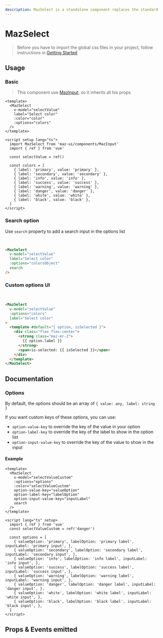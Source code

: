 ```yaml
---
description: MazSelect is a standalone component replaces the standard html input select with a beautiful design system. Many options like multiple values, search text field, custom templates options, colors, sizes, disabled, loading, error, warning, valid states, error messages, includes icons.
---
```


# MazSelect

> Before you have to import the global css files in your project, follow instructions in [Getting Started](./../guide/getting-started.md)

## Usage

### Basic

> This component use [MazInput](./maz-input.md), so it inherits all his props

<MazSelect
  label="Select color"
  v-model="selectValue"
  :color="selectValue"
  :options="colors"
/>

```vue
<template>
  <MazSelect
    v-model="selectValue"
    label="Select color"
    :color="color"
    :options="colors"
  />
</template>

<script setup lang="ts">
  import MazSelect from 'maz-ui/components/MazInput'
  import { ref } from 'vue'

  const selectValue = ref()

  const colors = [
    { label: 'primary', value: 'primary' },
    { label: 'secondary', value: 'secondary' },
    { label: 'info', value: 'info' },
    { label: 'success', value: 'success' },
    { label: 'warning', value: 'warning' },
    { label: 'danger', value: 'danger' },
    { label: 'white', value: 'white' },
    { label: 'black', value: 'black' },
  ]
</script>
```

### Search option

Use `search` property to add a search input in the options list

<br />

<MazSelect label="Select color" v-model="selectValue" :options="colors" search />

```html
<MazSelect
  v-model="selectValue"
  label="Select color"
  :options="colorsObject"
  search
/>
```

### Custom options UI

<br />

<MazSelect label="Select color" v-model="selectValue" :options="colors">
  <template #default="{ option, isSelected }">
    <div class="flex flex-center">
      <strong class="maz-mr-2">
        {{ option.label }}
      </strong>
      <span>is-selected: {{ isSelected }}</span>
    </div>
  </template>
</MazSelect>

```html
<MazSelect
  v-model="selectValue"
  :options="colors"
  label="Select color"
>
  <template #default="{ option, isSelected }">
    <div class="flex flex-center">
      <strong class="maz-mr-2">
        {{ option.label }}
      </strong>
      <span>is-selected: {{ isSelected }}</span>
    </div>
  </template>
</MazSelect>
```

## Documentation

### Options

By default, the options should be an array of `{ value: any, label: string }`

If you want custom keys of these options, you can use:

- `option-value-key` to override the key of the value in your option
- `option-label-key` to override the key of the label to show in the option list
- `option-input-value-key` to override the key of the value to show in the input

#### Example

<MazSelect
  v-model="selectValueCustom"
  :options="options"
  :color="selectValueCustom"
  option-value-key="valueOption"
  option-label-key="labelOption"
  option-input-value-key="inputLabel"
  search
/>

```vue
<template>
  <MazSelect
    v-model="selectValueCustom"
    :options="options"
    :color="selectValueCustom"
    option-value-key="valueOption"
    option-label-key="labelOption"
    option-input-value-key="inputLabel"
    search
  />
</template>

<script lang="ts" setup>
  import { ref } from 'vue'
  const selectValueCustom = ref('danger')

  const options = [
    { valueOption: 'primary', labelOption: 'primary label', inputLabel: 'primary input', },
    { valueOption: 'secondary', labelOption: 'secondary label', inputLabel: 'secondary input', },
    { valueOption: 'info', labelOption: 'info label', inputLabel: 'info input', },
    { valueOption: 'success', labelOption: 'success label', inputLabel: 'success input', },
    { valueOption: 'warning', labelOption: 'warning label', inputLabel: 'warning input', },
    { valueOption: 'danger', labelOption: 'danger label', inputLabel: 'danger input', },
    { valueOption: 'white', labelOption: 'white label', inputLabel: 'white input', },
    { valueOption: 'black', labelOption: 'black label', inputLabel: 'black input', },
  ]
</script>
```

## Props & Events emitted

<ComponentPropDoc component="MazSelect" />

<script setup lang="ts">
  import { ref } from 'vue'

  const selectValue = ref()
  const selectValueCustom = ref('danger')

  const colors = [
    { label: 'primary', value: 'primary' },
    { label: 'secondary', value: 'secondary' },
    { label: 'info', value: 'info' },
    { label: 'success', value: 'success' },
    { label: 'warning', value: 'warning' },
    { label: 'danger', value: 'danger' },
    { label: 'white', value: 'white' },
    { label: 'black', value: 'black' },
  ]

  const options = [
    { valueOption: 'primary', labelOption: 'primary label', inputLabel: 'primary input', },
    { valueOption: 'secondary', labelOption: 'secondary label', inputLabel: 'secondary input', },
    { valueOption: 'info', labelOption: 'info label', inputLabel: 'info input', },
    { valueOption: 'success', labelOption: 'success label', inputLabel: 'success input', },
    { valueOption: 'warning', labelOption: 'warning label', inputLabel: 'warning input', },
    { valueOption: 'danger', labelOption: 'danger label', inputLabel: 'danger input', },
    { valueOption: 'white', labelOption: 'white label', inputLabel: 'white input', },
    { valueOption: 'black', labelOption: 'black label', inputLabel: 'black input', },
  ]
</script>
